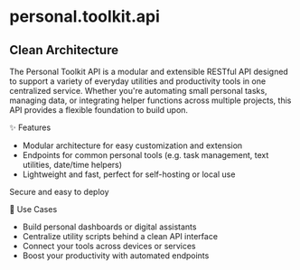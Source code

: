 # personal.toolkit.api
## Clean Architecture

The Personal Toolkit API is a modular and extensible RESTful API designed to support a variety of everyday utilities and productivity tools in one centralized service. Whether you're automating small personal tasks, managing data, or integrating helper functions across multiple projects, this API provides a flexible foundation to build upon.

✨ Features

- Modular architecture for easy customization and extension
- Endpoints for common personal tools (e.g. task management, text utilities, date/time helpers)
- Lightweight and fast, perfect for self-hosting or local use

Secure and easy to deploy

🔧 Use Cases
- Build personal dashboards or digital assistants
- Centralize utility scripts behind a clean API interface
- Connect your tools across devices or services
- Boost your productivity with automated endpoints
